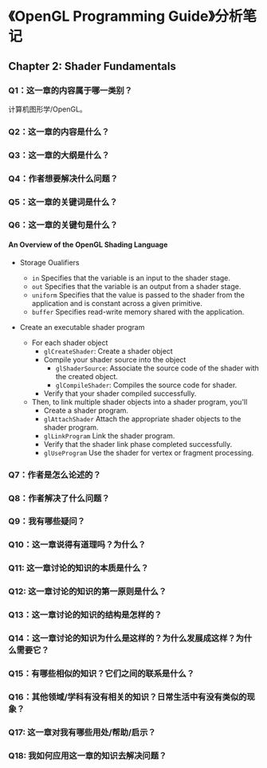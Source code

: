 # 《OpenGL Programming Guide》分析笔记

## Chapter 2: Shader Fundamentals

### Q1：这一章的内容属于哪一类别？

计算机图形学/OpenGL。

### Q2：这一章的内容是什么？

### Q3：这一章的大纲是什么？

### Q4：作者想要解决什么问题？

### Q5：这一章的关键词是什么？

### Q6：这一章的关键句是什么？

#### An Overview of the OpenGL Shading Language

- Storage Oualifiers
  - `in` Specifies that the variable is an input to the shader stage.
  - `out` Specifies that the variable is an output from a shader stage.
  - `uniform` Specifies that the value is passed to the shader from the application and 
    is constant across a given primitive.
  - `buffer` Specifies read-write memory shared with the application.

- Create an executable shader program
  - For each shader object
    - `glCreateShader`: Create a shader object
    - Compile your shader source into the object
      - `glShaderSource`: Associate the source code of the shader with the created object.
      - `glCompileShader`: Compiles the source code for shader.
    - Verify that your shader compiled successfully.
  - Then, to link multiple shader objects into a shader program, you'll
    - Create a shader program.
    - `glAttachShader` Attach the appropriate shader objects to the shader program.
    - `glLinkProgram` Link the shader program.
    - Verify that the shader link phase completed successfully.
    - `glUseProgram` Use the shader for vertex or fragment processing.

### Q7：作者是怎么论述的？

### Q8：作者解决了什么问题？

### Q9：我有哪些疑问？

### Q10：这一章说得有道理吗？为什么？

### Q11: 这一章讨论的知识的本质是什么？

### Q12: 这一章讨论的知识的第一原则是什么？

### Q13：这一章讨论的知识的结构是怎样的？

### Q14：这一章讨论的知识为什么是这样的？为什么发展成这样？为什么需要它？

### Q15：有哪些相似的知识？它们之间的联系是什么？

### Q16：其他领域/学科有没有相关的知识？日常生活中有没有类似的现象？

### Q17: 这一章对我有哪些用处/帮助/启示？

### Q18: 我如何应用这一章的知识去解决问题？

